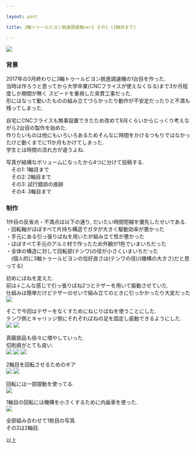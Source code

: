 ```yaml
---

layout: post

title: 3軸トゥールビヨン脱進調速機ver2 その1 (1軸目まで)  

---
```


<img src="https://gakuseishitsu.github.io/images/clock2018/1th/1th_001.jpg">

### 背景
2017年の3月終わりに3軸トゥールビヨン脱進調速機の1台目を作った.  
当時は作ろうと思ってから大学卒業(CNCフライスが使えなくなる)まで3か月程度しか期間が無く
スピードを重視した突貫工事だった.  
形にはなって動いたものの組み立てづらかったり動作が不安定だったりと不満も残ってしまった.  

自宅にCNCフライスも無事設置できたため改めて8月くらいからじっくり考えながら2台目の製作を始めた.  
作りたいものは他にもいろいろあるためそんなに時間をかけるつもりではなかったけど動くまでに11か月もかけてしまった.  
学生とは時間の流れ方が違うよね.  

写真が結構なボリュームになったから4つに分けて投稿する.  
　その1: 1軸目まで  
　その2: 2軸目まで  
　その3: 試行錯誤の痕跡  
　その4: 3軸目まで  

### 制作
1作目の反省点・不満点は以下の通り, だいたい時間短縮を優先したせいである.  
・回転軸がほぼすべて片持ち構造でガタが大きく駆動効率が悪かった  
・手元にある引っ張りばねを用いたが組み立て性が悪かった  
・ほぼすべて手元のアルミ材で作ったため外観が1色でいまいちだった  
・全体の構造に対して回転部(テンワ)の径が小さくいまいちだった  
　(個人的に3軸トゥールビヨンの恰好良さは(テンワの径)/(機構の大きさ)だと思ってる)  


初めにばねを変えた.  
前は↓こんな感じで引っ張りばね2つとテザーを用いて振動させていた.  
仕組みは簡単だけどテザーのせいで組み立てのときに引っかかったり大変だった  
<img src="https://gakuseishitsu.github.io/images/clock2018/1th/1th_002.jpg">

そこで今回はテザーをなくすためにねじりばねを使うことにした.  
テンワ側とキャリッジ側にそれぞればねの足を固定し振動できるようにした.  
<img src="https://gakuseishitsu.github.io/images/clock2018/1th/1th_003.jpg">
<img src="https://gakuseishitsu.github.io/images/clock2018/1th/1th_004.jpg">

真鍮部品も徐々に増やしていった.  
切削痕がとても良い.  
<img src="https://gakuseishitsu.github.io/images/clock2018/1th/1th_005.jpg">
<img src="https://gakuseishitsu.github.io/images/clock2018/1th/1th_006.jpg">
<img src="https://gakuseishitsu.github.io/images/clock2018/1th/1th_007.jpg">

2軸目を回転させるためのギア  
<img src="https://gakuseishitsu.github.io/images/clock2018/1th/1th_008.jpg">
<img src="https://gakuseishitsu.github.io/images/clock2018/1th/1th_009.jpg">

回転には一部摺動を使ってる.  
<img src="https://gakuseishitsu.github.io/images/clock2018/1th/1th_010.jpg">

1軸目の回転には機構を小さくするために内歯車を使った.  
<img src="https://gakuseishitsu.github.io/images/clock2018/1th/1th_011.jpg">

全部組み合わせて1枚目の写真.  
その2は2軸目.  

以上  